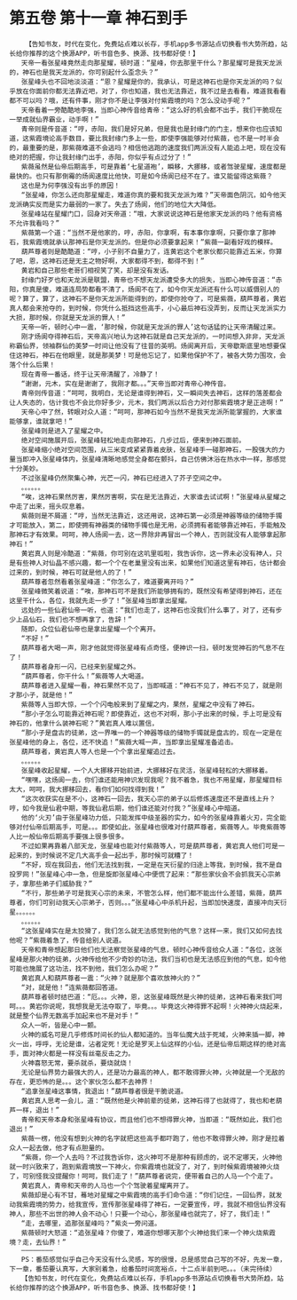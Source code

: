 # 第五卷 第十一章 神石到手
        【告知书友，时代在变化，免费站点难以长存，手机app多书源站点切换看书大势所趋，站长给你推荐的这个换源APP，听书音色多、换源、找书都好使！】
       天帝一看张星峰竟然走向那星耀，顿时道：“星峰，你去那里干什么？那星耀可是我天龙派的，神石也是我天龙派的，你可别起什么歪念头？”
       张星峰头也不回地淡淡道：“恩？星耀是你的，我承认，可是这神石也是你天龙派的吗？似乎放在你面前你都无法靠近吧，对了，你也知道，我也无法靠近，我不过是去看看，难道我看看都不可以吗？哦，还有件事，刚才你不是让李强对付紫霞境的吗？怎么没动手呢？”
       天帝看着一旁酷酷地李强，当即心神传音给青帝：“这么好的机会都不出手，我们干脆现在一举成就仙界霸业，动手啊！”
       青帝则是传音道：“哼，赤阳，我们是好兄弟，但是我也是封缘门的门主，想来你也应该知道，这紫霞境论高手数目，要比我封缘门多上一些，即使李强能够对付紫薇，也不是一时半会的，最重要的是，那紫薇难道不会逃吗？相信他逃跑的速度我们两派没有人能追上吧，现在没有绝对的把握，你让我封缘门出手，赤阳，你似乎有点过分了！”
       紫薇虽然是仙帝后期高手，可是靠着‘七星道袍’，瞬移，大挪移，或者驾驶星耀，速度都是最快的。也只有那倒霉的炀阆速度比他快，可是如今炀阆已经不在了。谁又能留得这紫薇？
       这也是为何李强没有出手的原因！
       “张星峰，你怎么还向那星耀走，难道你真的要和我天龙派为难？”天帝面色阴沉，如今他天龙派确实反而是实力最弱的一家了。失去了炀阆，他们的地位大大降低。
       张星峰站在星耀门口，回身对天帝道：“哦，大家说说这神石是他家天龙派的吗？他有资格不允许我看吗？”
       紫薇第一个道：“当然不是他家的，哼，赤阳，你拿啊，有本事你拿啊，只要你拿了那神石，我紫霞境就承认那神石是你天龙派的。但是你必须要拿起来！”紫薇一副看好戏的模样。
       葫芦尊者则是酷酷道：“哼，小子别不自量力了，连黄岩这个老家伙都只能靠近五米，你算了吧，恩，这神石还是无主之物好啊，大家都得不到，都得不到！”
       黄岩和自己那些老哥们相视笑了笑，却是没有发话。
       封缘门好歹也和天龙派是联盟，青帝也不想天龙派遭受多大的损失，当即心神传音道：“赤阳，你真是傻，难道连局势都看不清了，炀阆不在了，如今你天龙派还有什么可以威慑别人的呢？算了，算了，这神石不是你天龙派所能得到的，即使你抢夺了，可是紫薇，葫芦尊者，黄岩真人都会来抢夺的，到时候，你凭什么抵挡这些高手，小心最后神石没弄到，反而让天龙派实力大损，那时候，你就是天龙派的罪人！”
       天帝一听，顿时心中一震，‘那时候，你就是天龙派的罪人’这句话猛的让天帝清醒过来。
       刚才炀阆夺得神石后，天帝高兴地认为这神石就是自己天龙派的，一时间想入非非，天龙派称霸仙界，领袖群仙的美梦一时间让他没有了往昔的英明。炀阆离开后，天帝歇斯底里地想要保住这神石，神石在他眼里，就是那美梦！可是他忘记了，如果他保护不了，被各大势力围攻，会落个什么后果！
       现在青帝一番话，终于让天帝清醒了，冷静了！
       “谢谢，元木，实在是谢谢了，我刚才都。。。”天帝当即对青帝心神传音。
       青帝则传音道：“呵呵，我明白，无论是谁得到神石，又一瞬间失去神石，这样的落差都会让人失态的，估计我也不会比你好多少，元木，我们两派以后合力对付那紫霞境才是正途啊！”
       天帝心中了然，转眼对众人道：“呵呵，那神石如今当然不是我天龙派所能掌握的，大家谁能够拿，谁就拿吧！”
       张星峰则是进入了星耀之中。
       绝对空间施展开后，张星峰轻松地走向那神石，几步过后，便来到神石面前。
       张星峰缩小绝对空间范围，从三米变成紧紧靠着皮肤，张星峰手一碰那神石，一股强大的力量当即冲入张星峰体内，张星峰清晰地感觉全身都在颤抖，自己仿佛沐浴在热水中一样，那感觉十分美妙。
       不过张星峰仍然聚集心神，光芒一闪，神石已经进入了芥子空间之中。
       。。。。。。
       “唉，这神石果然厉害，果然厉害啊，实在是无法靠近，大家谁去试试啊！”张星峰从星耀之中走了出来，摇头叹息着。
       紫薇则是不屑道：“哼，当然无法靠近，这还用说，这神石第一必须是神器等级的储物手镯才可能放入，第二，即使拥有神器类的储物手镯也是无用，必须拥有者能够靠近神石，手能触及那神石才有效果。呵呵，神人炀阆一去，这一界除非再冒出一个神人，否则就没有人能够拿起那神石！”
       黄岩真人则是冷酷道：“紫薇，你可别在这叽里呱啦，我告诉你，这一界未必没有神人，只是有些神人对仙晶不感兴趣，都一个个在老巢里没有出来，如果他们知道这里有神石，估计都会过来的，到时候，神石可就是他人的了！”
       葫芦尊者忽然看着张星峰道：“你怎么了，难道要离开吗？”
       张星峰微笑着说道：“唉，那神石可不是我们所能够拥有的，既然没有希望得到神石，还在这里干什么，各位，我就先走一步了！”张星峰当即拿出星耀。
       远处的一些仙君仙帝一听，也道：“我们也走了，这神石也没我们什么事了，对了，还有步少上品仙石，我们也不想再拿了，告辞！”
       随即，众位仙君仙帝也是拿出星耀一个个离开。
       “不好！”
       葫芦尊者大喝一声，刚才他就觉得张星峰有点奇怪，便神识一扫，顿时发觉神石的气息不在了！
       葫芦尊者身形一闪，已经来到星耀之外。
       “葫芦尊者，你干什么！”紫薇等人大喝道。
       葫芦尊者进入星耀一看，神石果然不见了，当即喊道：“神石不见了，神石不见了，就是刚才那小子，就是他！”
       紫薇等人当即大惊，一个个闪电般来到了星耀之内，果然，星耀之中没有了神石。
       “那小子怎么可能靠近神石呢？即使靠近，这也不对啊，那小子出来的时候，手上可是没有神石的，他拿什么装神石呢？”黄岩真人难以置信，
       “那小子是盘古的徒弟，这一界唯一的一个神器等级的储物手镯就是盘古的，现在一定是在张星峰他的身上，各位，还不快追！”紫薇大喊一声，当即拿出星耀准备追击。
       葫芦尊者，黄岩真人等人也是一个个拿出星耀追过去。
       。。。。。。
       张星峰收起星耀，一个人大挪移开始前进，大挪移好在灵活，张星峰轻松的大挪移着。
       “嘿嘿，这炀阆一去，你们谁还能用神识发现我呢？我不着急，我也不用星耀，那星耀目标太大，呵呵，我大挪移回去，看你们如何找得到我！”
       “这次收获实在是不小，这神石一回去，我天心宗的弟子以后修炼速度还不是直线上升？哼，如今我是仙君中期，等我仙君后期，他们谁还能对付我？”张星峰心中暗道。
       他的‘火刃’由于张星峰功力低，只能发挥中级圣器的实力，如今的张星峰靠着火刃，完全能够对付仙帝后期高手，可是。。。即使如此，张星峰也很难对付葫芦尊者，紫薇等人。毕竟紫薇等人比一般仙帝后期高手要强上很多很多。
       不过如果再靠着八部天龙，张星峰也能对付紫薇等人，可是葫芦尊者，黄岩真人他们可是一起来的，到时候说不定几大高手会一起出手，那时候可就糟了！
       “不好，现在我回去，他们无法找到我，一定是在天衍星的归途上等我，到时候，我不是自投罗网！”张星峰心中一急，但是旋即张星峰心中便慌了起来：“那些家伙会不会抓我天心宗弟子，拿那些弟子们威胁我？”
       “不行，那些弟子可是我天心宗的未来，不管怎么样，他们都不能出什么差错，紫薇，葫芦尊者，你们可别动我天心宗弟子，否则。。。”张星峰心中杀机升起，当即加快速度，直接冲向天衍星。。。。。。
       。。。。。。
       “这张星峰实在是太狡猾了，我们怎么就无法感觉到他的气息？这样一来，我们又如何去找他呢？”紫薇着急了，传音给别人说道。
       天帝和青帝想起那日他们也无法察觉张星峰的气息，顿时心神传音给众人道：“各位，这张星峰是那火神的徒弟，火神传给他不少奇妙的功法，我们当初也是无法感应到他的气息，如今他可能也施展了这功法，找不到他，我们怎么办呢？”
       黄岩真人和葫芦尊者一震：“火神？就是那个喜欢放神火的？”
       “对，就是他！”连紫薇都回答道。
       葫芦尊者顿时结巴道：“厄。。。火神，恩，这张星峰既然是火神的徒弟，这神石看来我们呵呵。。。黄岩你说呢，我想我是无法夺取了，毕竟。。。毕竟这火神得罪不起啊！火神神火烧起来，就是整个仙界无数高手加起来也不是对手！”
       众人一听，皆是心中一颤。
       火神的威名可是几乎修炼时间长的仙人都知道的。当年仙魔大战于死域，火神来插一脚，神火一出，呼呼，无论是谁，沾者定死！无论是罗天上仙这样的小仙，还是仙帝后期这样的绝对高手，面对神火都是一样没有丝毫反击之力。
       火神喜怒无常，要杀就杀，要烧就烧！
       无论是仙界势力最强大的人，还是功力最高的神人，都不敢得罪火神，火神就是一个无敌的存在，更恐怖的是。。。这个家伙怎么都不去神界！
       “追拿张星峰这事情，我退出！”葫芦尊者很是干脆说道。
       黄岩真人思考一会儿，道：“既然他是火神前辈的徒弟，这神石得了也就得了，我也和老葫芦一样，退出！”
       青帝和天帝本身和张星峰有协议，而且他们也不想得罪火神，当即道：“既然如此，我们也退出！”
       紫薇一楞，他没有想到火神的名字就把这些高手都吓跑了，他也不敢得罪火神，刚才是拉着众人一起去做，他才有点胆量的。
       “紫薇，你一个人去吗？不过我告诉你，这火神可不是那种有顾虑的，说不定哪天，火神他就一时兴致来了，跑到紫霞境放一下神火，你紫霞境也就没了，对了，到时候紫霞境被神火烧了，可别怪我没提醒你！呵呵，我们走了！”葫芦尊者说完，便带着自己的人马一个个走了。
       黄岩真人，青帝和天帝的人马也一个个驾驶着星耀离开了。
       紫薇却是心有不甘，蓦地对星耀之中紫霞境的高手们命令道：“你们记住，一回仙界，就发动我紫霞境的势力，给我宣传，宣传那张星峰得了神石，一定要宣传，哼，我就不相信仙界没有神人，那些不出世的神人会不动心！只要一个动心，那张星峰也就完了，好了，我们走！”
       “走，去哪里，追那张星峰吗？”紫炎一旁问道。
       紫薇顿时大怒道：“追张星峰？你傻了，难道你想哪天那个火神给我们来一个神火烧紫霞境？走，去仙界！”
       ————————
       PS：番茄感觉似乎自己今天没有什么灵感，写的很慢，总是感觉自己写的不好，先发一章，下一章，番茄要认真写，大家别着急，给番茄时间宽裕点，十二点半前到吧。。。（未完待续）
       【告知书友，时代在变化，免费站点难以长存，手机app多书源站点切换看书大势所趋，站长给你推荐的这个换源APP，听书音色多、换源、找书都好使！】